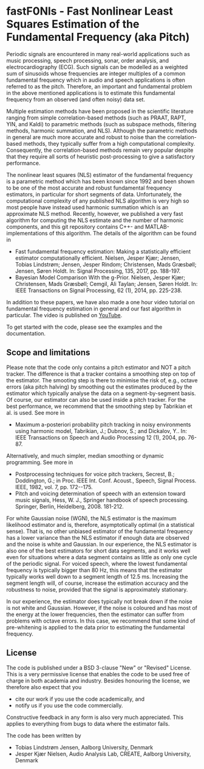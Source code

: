 # fastF0Nls - Fast Nonlinear Least Squares Estimation of the Fundamental Frequency (aka Pitch)

Periodic signals are encountered in many real-world applications such as music processing, speech processing, sonar, order analysis, and electrocardiography (ECG). Such signals can be modelled as a weighted sum of sinusoids whose frequencies are integer multiples of a common fundamental frequency which in audio and speech applications is often referred to as the pitch. Therefore, an important and fundamental problem in the above mentioned applications is to estimate this fundamental frequency from an observed (and often noisy) data set.

Multiple estimation methods have been proposed in the scientific literature ranging from simple correlation-based methods (such as PRAAT, RAPT, YIN, and Kaldi) to parametric methods (such as subspace methods, filtering methods, harmonic summation, and NLS). Although the parametric methods in general are much more accurate and robust to noise than the correlation-based methods, they typically suffer from a high computational complexity. Consequently, the correlation-based methods remain very popular despite that they require all sorts of heuristic post-processing to give a satisfactory performance.

The nonlinear least squares (NLS) estimator of the fundamental frequency is a parametric method which has been known since 1992 and been shown to be one of the most accurate and robust fundamental frequency estimators, in particular for short segments of data. Unfortunately, the computational complexity of any published NLS algorithm is very high so most people have instead used harmonic summation which is an approximate NLS method. Recently, however, we published a very fast algorithm for computing the NLS estimate and the number of harmonic components, and this git repository contains C++- and MATLAB-implementations of this algorithm. The details of the algorithm can be found in

- Fast fundamental frequency estimation: Making a statistically efficient estimator computationally efficient. Nielsen, Jesper Kjær; Jensen, Tobias Lindstrøm; Jensen, Jesper Rindom; Christensen, Mads Græsbøll; Jensen, Søren Holdt. In: Signal Processing, 135, 2017, pp. 188-197.
- Bayesian Model Comparison With the g-Prior. Nielsen, Jesper Kjær; Christensen, Mads Græsbøll; Cemgil, Ali Taylan; Jensen, Søren Holdt. In: IEEE Transactions on Signal Processing, 62 (1), 2014, pp. 225-238.

In addition to these papers, we have also made a one hour video tutorial on fundamental frequency estimation in general and our fast algorithm in particular. The video is published on [YouTube](https://www.youtube.com/watch?v=F0XgU-9ERp4).

To get started with the code, please see the examples and the documentation.

## Scope and limitations

Please note that the code only contains a pitch estimator and NOT a pitch tracker. The difference is that a tracker contains a smoothing step on top of the estimator. The smooting step is there to minimise the risk of, e.g., octave errors (aka pitch halving) by smoothing out the estimates produced by the estimator which typically analyse the data on a segment-by-segment basis. Of course, our estimator can also be used inside a pitch tracker. For the best performance, we recommend that the smoothing step by Tabrikian et al. is used. See more in

- Maximum a-posteriori probability pitch tracking in noisy environments using harmonic model, Tabrikian, J.; Dubnov, S.; and Dickalov, Y.. In: IEEE Transactions on Speech and Audio Processing 12 (1), 2004, pp. 76-87.

Alternatively, and much simpler, median smoothing or dynamic programming. See more in
- Postprocessing techniques for voice pitch trackers,  Secrest, B.; Doddington, G.; in Proc. IEEE Int. Conf. Acoust., Speech, Signal Process. IEEE, 1982, vol. 7, pp. 172--175.
- Pitch and voicing determination of speech with an extension toward music signals, Hess, W. J., Springer handbook of speech processing. Springer, Berlin, Heidelberg, 2008. 181-212.

For white Gaussian noise (WGN), the NLS estimator is the maximum likelihood estimator and is, therefore, asymptotically optimal (in a statistical sense). That is, no other unbiased estimator of the fundamental frequency has a lower variance than the NLS estimator if enough data are observed and the noise is white and Gaussian. In our experience, the NLS estimator is also one of the best estimators for short data segments, and it works well even for situations where a data segment contains as little as only one cycle of the periodic signal. For voiced speech, where the lowest fundamental frequency is typically bigger than 80 Hz, this means that the estimator typically works well down to a segment length of 12.5 ms. Increasing the segment length will, of course, increase the estimation accuracy and the robustness to noise, provided that the signal is approximately stationary.

In our experience, the estimator does typically not break down if the noise is not white and Gaussian. However, if the noise is coloured and has most of the energy at the lower frequencies, then the estimator can suffer from problems with octave errors. In this case, we recommend that some kind of pre-whitening is applied to the data prior to estimating the fundamental frequency.

## License

The code is published under a BSD 3-clause "New" or "Revised" License. This is a very permissive license that enables the code to be used free of charge in both academia and industry. Besides honouring the license, we therefore also expect that you 

- cite our work if you use the code academically, and
- notify us if you use the code commercially.

Constructive feedback in any form is also very much appreciated. This applies to everything from bugs to data where the estimator fails.

The code has been written by

- Tobias Lindstrøm Jensen, Aalborg University, Denmark
- Jesper Kjær Nielsen, Audio Analysis Lab, CREATE, Aalborg University, Denmark
